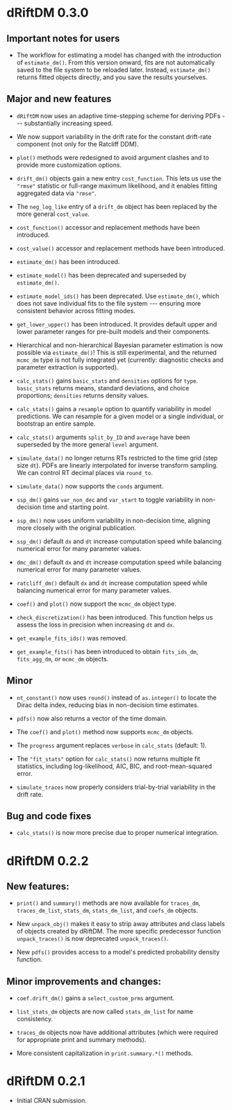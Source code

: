# dRiftDM 0.3.0

## Important notes for users

- The workflow for estimating a model has changed with the introduction of
  `estimate_dm()`. From this version onward, fits are not automatically saved to
  the file system to be reloaded later. Instead, `estimate_dm()` returns fitted
  objects directly, and you save the results yourselves.

## Major and new features

- `dRiftDM` now uses an adaptive time-stepping scheme for deriving PDFs ---
  substantially increasing speed.

- We now support variability in the drift rate for the constant drift-rate
  component (not only for the Ratcliff DDM).

- `plot()` methods were redesigned to avoid argument clashes and to provide
  more customization options.

- `drift_dm()` objects gain a new entry `cost_function`. This lets us use the
  `"rmse"` statistic or full-range maximum likelihood, and it enables fitting
  aggregated data via `"rmse"`.

- The `neg_log_like` entry of a `drift_dm` object has been replaced by the more
  general `cost_value`.

- `cost_function()` accessor and replacement methods have been introduced.

- `cost_value()` accessor and replacement methods have been introduced.

- `estimate_dm()` has been introduced.

- `estimate_model()` has been deprecated and superseded by `estimate_dm()`.

- `estimate_model_ids()` has been deprecated. Use `estimate_dm()`, which does
  not save individual fits to the file system --- ensuring more consistent
  behavior across fitting modes.

- `get_lower_upper()` has been introduced. It provides default upper and lower
  parameter ranges for pre-built models and their components.

- Hierarchical and non-hierarchical Bayesian parameter estimation is now
  possible via `estimate_dm()`! This is still experimental, and the returned
  `mcmc_dm` type is not fully integrated yet (currently: diagnostic checks and
  parameter extraction is supported).

- `calc_stats()` gains `basic_stats` and `densities` options for `type`.
  `basic_stats` returns means, standard deviations, and choice proportions;
  `densities` returns density values.

- `calc_stats()` gains a `resample` option to quantify variability in model
  predictions. We can resample for a given model or a single individual, or
  bootstrap an entire sample.

- `calc_stats()` arguments `split_by_ID` and `average` have been superseded by
  the more general `level` argument.

- `simulate_data()` no longer returns RTs restricted to the time grid (step
  size `dt`). PDFs are linearly interpolated for inverse transform sampling. We
  can control RT decimal places via `round_to`.

- `simulate_data()` now supports the `conds` argument.

- `ssp_dm()` gains `var_non_dec` and `var_start` to toggle variability in
  non-decision time and starting point.

- `ssp_dm()` now uses uniform variability in non-decision time, aligning more
  closely with the original publication.
  
- `ssp_dm()` default `dx` and `dt` increase computation speed while balancing
  numerical error for many parameter values.

- `dmc_dm()` default `dx` and `dt` increase computation speed while balancing
  numerical error for many parameter values.

- `ratcliff_dm()` default `dx` and `dt` increase computation speed while
  balancing numerical error for many parameter values.

- `coef()` and `plot()` now support the `mcmc_dm` object type.

- `check_discretization()` has been introduced. This function helps us assess
  the loss in precision when increasing `dt` and `dx`.

- `get_example_fits_ids()` was removed.

- `get_example_fits()` has been introduced to obtain `fits_ids_dm`,
  `fits_agg_dm`, or `mcmc_dm` objects.

## Minor

- `nt_constant()` now uses `round()` instead of `as.integer()` to locate the
  Dirac delta index, reducing bias in non-decision time estimates.

- `pdfs()` now also returns a vector of the time domain.

- The `coef()` and `plot()` method now supports `mcmc_dm` objects.

- The `progress` argument replaces `verbose` in `calc_stats` (default: 1).

- The `"fit_stats"` option for `calc_stats()` now returns multiple fit
  statistics, including log-likelihood, AIC, BIC, and root-mean-squared error.

- `simulate_traces` now properly considers trial-by-trial variability in the
  drift rate.

## Bug and code fixes

- `calc_stats()` is now more precise due to proper numerical integration.



# dRiftDM 0.2.2


## New features: 

- `print()` and `summary()` methods are now available for `traces_dm`,
`traces_dm_list`, `stats_dm`, `stats_dm_list`, and `coefs_dm` objects.

- New `unpack_obj()` makes it easy to strip away attributes and class labels of
objects created by dRiftDM. The more specific predecessor function
`unpack_traces()` is now deprecated `unpack_traces()`.

- New `pdfs()` provides access to a model's predicted probability density
function.


## Minor improvements and changes: 

- `coef.drift_dm()` gains a `select_custom_prms` argument.

- `list_stats_dm` objects are now called `stats_dm_list` for name consistency.

- `traces_dm` objects now have additional attributes (which were required for
appropriate print and summary methods).

- More consistent capitalization in `print.summary.*()` methods.



# dRiftDM 0.2.1

* Initial CRAN submission.
